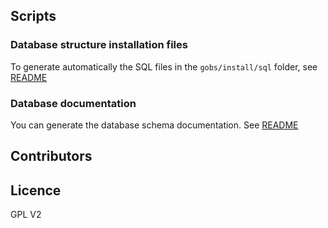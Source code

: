 ## Scripts

### Database structure installation files

To generate automatically the SQL files in the `gobs/install/sql` folder, see [README](gobs/install/sql/README.md)

### Database documentation

You can generate the database schema documentation. See [README](gobs/doc/database/README.md)

## Contributors

## Licence

GPL V2
